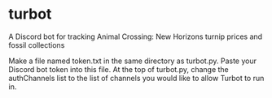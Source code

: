 # turbot
A Discord bot for tracking Animal Crossing: New Horizons turnip prices and fossil collections

Make a file named token.txt in the same directory as turbot.py.  Paste your Discord bot token into this file.
At the top of turbot.py, change the authChannels list to the list of channels you would like to allow Turbot to run in.

